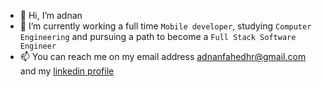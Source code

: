 - 👋 Hi, I’m adnan
- 🌱 I’m currently working a full time `Mobile developer`, studying `Computer Engineering` and pursuing a path to become a `Full Stack Software Engineer`
- 📫 You can reach me on my email address [adnanfahedhr@gmail.com](mailto:adnanfahedhr@gmail.com) and my [linkedin profile](https://www.linkedin.com/in/adnan-fahed)

<!---
adnanjpg/adnanjpg is a ✨ special ✨ repository because its `README.md` (this file) appears on your GitHub profile.
You can click the Preview link to take a look at your changes.
--->
